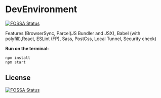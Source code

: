 # DevEnvironment
[![FOSSA Status](https://app.fossa.io/api/projects/git%2Bgithub.com%2FAnthonySLWhite%2FDevEnvironment.svg?type=shield)](https://app.fossa.io/projects/git%2Bgithub.com%2FAnthonySLWhite%2FDevEnvironment?ref=badge_shield)

Features (BrowserSync, Parcel(JS Bundler and JSX), Babel (with polyfill),React, ESLint (FP), Sass, PostCss, Local Tunnel, Security check)

**Run on the terminal:** 
```
npm install
npm start
``` 


## License
[![FOSSA Status](https://app.fossa.io/api/projects/git%2Bgithub.com%2FAnthonySLWhite%2FDevEnvironment.svg?type=large)](https://app.fossa.io/projects/git%2Bgithub.com%2FAnthonySLWhite%2FDevEnvironment?ref=badge_large)